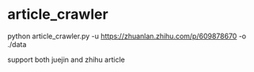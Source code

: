 # article_crawler


python article_crawler.py -u https://zhuanlan.zhihu.com/p/609878670  -o ./data

support both juejin and zhihu article

